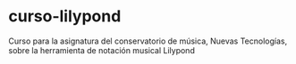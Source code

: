 # curso-lilypond
Curso para la asignatura  del conservatorio de música, Nuevas Tecnologías, sobre la herramienta de notación musical Lilypond
